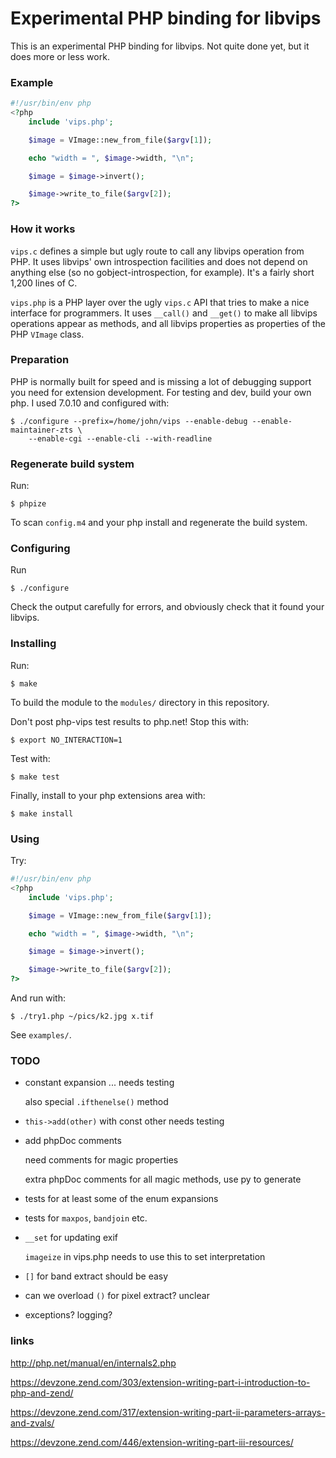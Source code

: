# Experimental PHP binding for libvips 

This is an experimental PHP binding for libvips. Not quite done yet, but 
it does more or less work. 

### Example

```php
#!/usr/bin/env php
<?php
	include 'vips.php';

	$image = VImage::new_from_file($argv[1]); 

	echo "width = ", $image->width, "\n";

	$image = $image->invert();

	$image->write_to_file($argv[2]);
?>
```

### How it works

`vips.c` defines a simple but ugly route to call any libvips operation from PHP.
It uses libvips' own introspection facilities and does not depend on anything
else (so no gobject-introspection, for example). It's a fairly short 1,200
lines of C.

`vips.php` is a PHP layer over the ugly `vips.c` API that tries to make a nice
interface for programmers. It uses `__call()` and `__get()` to make all
libvips operations appear as methods, and all libvips properties as 
properties of the PHP `VImage` class.  

### Preparation

PHP is normally built for speed and is missing a lot of debugging support you
need for extension development. For testing and dev, build your own php. 
I used 7.0.10 and configured with:

```
$ ./configure --prefix=/home/john/vips --enable-debug --enable-maintainer-zts \
	--enable-cgi --enable-cli --with-readline
```

### Regenerate build system

Run:

```
$ phpize
```

To scan `config.m4` and your php install and regenerate the build system.

### Configuring

Run

```
$ ./configure 
```

Check the output carefully for errors, and obviously check that it found your
libvips.

### Installing

Run:


```
$ make
```

To build the module to the `modules/` directory in this repository. 

Don't post php-vips test results to php.net! Stop this with:


```
$ export NO_INTERACTION=1
```


Test with:


```
$ make test
```

Finally, install to your php extensions area with:

```
$ make install
```

### Using

Try:

```php
#!/usr/bin/env php
<?php
	include 'vips.php';

	$image = VImage::new_from_file($argv[1]); 

	echo "width = ", $image->width, "\n";

	$image = $image->invert();

	$image->write_to_file($argv[2]);
?>
```

And run with:

```
$ ./try1.php ~/pics/k2.jpg x.tif
```

See `examples/`.

### TODO

* constant expansion ... needs testing
 
  also special `.ifthenelse()` method

* `this->add(other)` with const other needs testing

* add phpDoc comments 

  need comments for magic properties

  extra phpDoc comments for all magic methods, use py to generate

* tests for at least some of the enum expansions

* tests for `maxpos`, `bandjoin` etc.

* `__set` for updating exif

  `imageize` in vips.php needs to use this to set interpretation

* `[]` for band extract should be easy

* can we overload `()` for pixel extract? unclear

* exceptions? logging?

### links

http://php.net/manual/en/internals2.php

https://devzone.zend.com/303/extension-writing-part-i-introduction-to-php-and-zend/

https://devzone.zend.com/317/extension-writing-part-ii-parameters-arrays-and-zvals/

https://devzone.zend.com/446/extension-writing-part-iii-resources/

